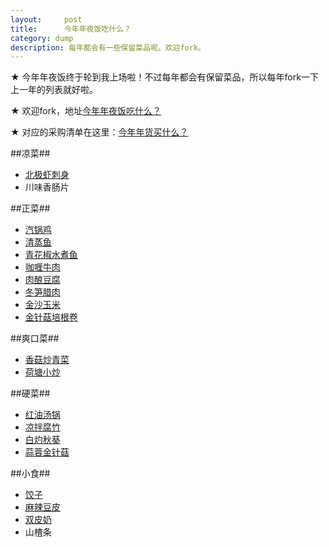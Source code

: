 ```yaml
---
layout:     post
title:      今年年夜饭吃什么？
category: dump
description: 每年都会有一些保留菜品呢。欢迎fork。
---
```

★ 今年年夜饭终于轮到我上场啦！不过每年都会有保留菜品，所以每年fork一下上一年的列表就好啦。

★ 欢迎fork，地址[今年年夜饭吃什么？](https://github.com/Mukosame/mukosame.github.io/blob/master/_posts/dump/2016-02-03-spring-festival-recipe-list.md)

★ 对应的采购清单在这里：[今年年货买什么？](https://mukosame.github.io/spring-festival-food-list)

##凉菜##

* [北极虾刺身](http://www.xiachufang.com/recipe/100473808/)
* 川味香肠片

##正菜##

* [汽锅鸡](http://www.xiachufang.com/recipe/1008479/)
* [清蒸鱼](http://www.xiachufang.com/recipe/100375965/)
* [青花椒水煮鱼](http://www.xiachufang.com/recipe/100038511/)
* [咖喱牛肉](http://www.xiachufang.com/recipe/11889/)
* [肉酿豆腐](http://www.xiachufang.com/recipe/100054342/)
* [冬笋腊肉](http://www.xiachufang.com/recipe/86748/)
* [金沙玉米](http://www.xiachufang.com/recipe/263425/)
* [金针菇培根卷](http://www.xiachufang.com/recipe/229921/)

##爽口菜##

* [香菇炒青菜](http://www.xiachufang.com/recipe/1041422/)
* [荷塘小炒](http://www.xiachufang.com/recipe/28643/)

##硬菜##

* [红油汤锅](https://www.zhihu.com/question/21663896/answer/22198987)
* [凉拌腐竹](http://www.xiachufang.com/recipe/100446410/)
* [白灼秋葵](http://www.xiachufang.com/recipe/100363536/)
* [蒜蓉金针菇](http://www.xiachufang.com/recipe/260237/)

##小食##

* [饺子](http://www.xiachufang.com/recipe/100436107/)
* [麻辣豆皮](http://www.xiachufang.com/recipe/100431547/)
* [双皮奶](http://www.xiachufang.com/recipe/100347508/)
* 山楂条